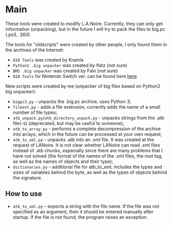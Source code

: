 # Main
These tools were created to modify L.A.Noire. Currently, they can only get information (unpacking), but in the future I will try to pack the files to big.pc (.ps3, .360).

The tools for "oldscripts" were created by other people, I only found them in the archives of the Internet:
* `010 Tools` was created by Kramla
* `Python2 .big unpacker` was created by flatz (not sure)
* `BMS .big unpacker` was created by Falo (not sure)
* `010 Tools` for Nintendo Switch ver. can be found here [here](https://github.com/masagrator/LANoireNX)

New scripts were created by me (unpacker of big files based on Python2 big unpacker):
* `bigpc3.py` - unpacks the .big.pc archive, uses Python 3;
* `fileext.py` - adds a file extension, currently adds the name of a small number of file types;
* `atb_unpack.py`/`atb_directory_unpack.py` - unpacks strings from the .atb file(-s) (deprecated, but may be useful to someone);
* `atb_to_array.py` - performs a complete decompression of the archive into arrays, which in the future can be processed at your own request;
* `atb_to_xml.py` - unpacks .atb into an .xml file. It was created at the request of LANoire. It is not clear whether LANoire can read .xml files instead of .atb chunks, especially since there are many problems that I have not solved (the format of the names of the .xml files, the root tag, as well as the names of objects and their type);
* `dictionaries.py` - additional file for atb_to_xml, includes the types and sizes of variables behind the byte, as well as the types of objects behind the signature.

## How to use
* `atb_to_xml.py` - expects a string with the file name. If the file was not specified as an argument, then it should be entered manually after startup. If the file is not found, the program raises an exception.
